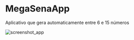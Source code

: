 # MegaSenaApp

Aplicativo que gera automaticamente entre 6 e 15 números


![screenshot_app](https://user-images.githubusercontent.com/98971466/191146409-7abc7df9-5bc7-4a56-910f-a0bdc1bcb5a1.jpeg)
